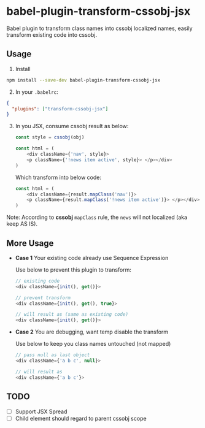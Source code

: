 # babel-plugin-transform-cssobj-jsx
Babel plugin to transform class names into cssobj localized names, easily transform existing code into cssobj.

## Usage

1. Install

  ``` bash
  npm install --save-dev babel-plugin-transform-cssobj-jsx
  ```

2. In your `.babelrc`:

  ``` json
  {
    "plugins": ["transform-cssobj-jsx"]
  }
  ```

3. In you JSX, consume cssobj result as below:

    ``` javascript
    const style = cssobj(obj)

    const html = (
        <div className={'nav', style}>
        <p className={'!news item active', style}> </p></div>
    )
    ```

    Which transform into below code:

    ``` javascript
    const html = (
        <div className={result.mapClass('nav')}>
        <p className={result.mapClass('!news item active')}> </p></div>
    )
    ```

  Note: According to **cssobj** `mapClass` rule, the `news` will not localized (aka keep AS IS).

## More Usage

  - **Case 1** Your existing code already use Sequence Expression

    Use below to prevent this plugin to transform:

    ```Javascript
    // existing code
    <div className={init(), get()}>

    // prevent transform
    <div className={init(), get(), true}>

    // will result as (same as existing code)
    <div className={init(), get()}>
    ```

  - **Case 2** You are debugging, want temp disable the transform

    Use below to keep you class names untouched (not mapped)

    ```Javascript
    // pass null as last object
    <div className={'a b c', null}>

    // will result as
    <div className={'a b c'}>
    ```

## TODO

 - [ ] Support JSX Spread
 - [ ] Child element should regard to parent cssobj scope
